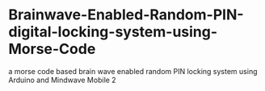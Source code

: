 # Brainwave-Enabled-Random-PIN-digital-locking-system-using-Morse-Code
a  morse code based brain wave enabled random PIN locking system using Arduino and Mindwave Mobile 2
